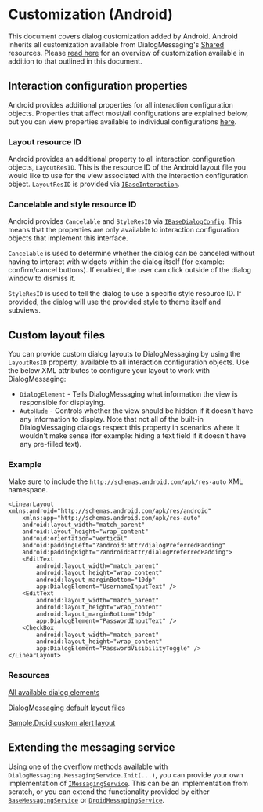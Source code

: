 # Customization (Android)

This document covers dialog customization added by Android. Android inherits all customization available from DialogMessaging's [Shared](https://github.com/lewisbennett/dialog-messaging/tree/release-1.0.0/src/DialogMessaging.Core/Platforms/Shared) resources. Please [read here](https://github.com/lewisbennett/dialog-messaging/tree/release-1.0.0/src/DialogMessaging.Core/Platforms/Shared/CUSTOMIZATION.md) for an overview of customization available in addition to that outlined in this document.

## Interaction configuration properties

Android provides additional properties for all interaction configuration objects. Properties that affect most/all configurations are explained below, but you can view properties available to individual configurations [here](https://github.com/lewisbennett/dialog-messaging/tree/release-1.0.0/src/DialogMessaging.Core/Platforms/Droid/Interactions).

### Layout resource ID

Android provides an additional property to all interaction configuration objects, `LayoutResID`. This is the resource ID of the Android layout file you would like to use for the view associated with the interaction configuration object. `LayoutResID` is provided via [`IBaseInteraction`](https://github.com/lewisbennett/dialog-messaging/blob/release-1.0.0/src/DialogMessaging.Core/Platforms/Droid/Interactions/Base/BaseInteraction.cs#L9).

### Cancelable and style resource ID

Android provides `Cancelable` and `StyleResID` via [`IBaseDialogConfig`](https://github.com/lewisbennett/dialog-messaging/blob/release-1.0.0/src/DialogMessaging.Core/Platforms/Droid/Interactions/Base/BaseDialogConfig.cs#L3). This means that the properties are only available to interaction configuration objects that implement this interface.

`Cancelable` is used to determine whether the dialog can be canceled without having to interact with widgets within the dialog itself (for example: confirm/cancel buttons). If enabled, the user can click outside of the dialog window to dismiss it.

`StyleResID` is used to tell the dialog to use a specific style resource ID. If provided, the dialog will use the provided style to theme itself and subviews.

## Custom layout files

You can provide custom dialog layouts to DialogMessaging by using the `LayoutResID` property, available to all interaction configuration objects. Use the below XML attributes to configure your layout to work with DialogMessaging:

* `DialogElement` - Tells DialogMessaging what information the view is responsible for displaying.
* `AutoHude` - Controls whether the view should be hidden if it doesn't have any information to display. Note that not all of the built-in DialogMessaging dialogs respect this property in scenarios where it wouldn't make sense (for example: hiding a text field if it doesn't have any pre-filled text).

### Example

Make sure to include the `http://schemas.android.com/apk/res-auto` XML namespace.

```
<LinearLayout xmlns:android="http://schemas.android.com/apk/res/android"
    xmlns:app="http://schemas.android.com/apk/res-auto"
    android:layout_width="match_parent"
    android:layout_height="wrap_content"
    android:orientation="vertical"
    android:paddingLeft="?android:attr/dialogPreferredPadding"
    android:paddingRight="?android:attr/dialogPreferredPadding">
    <EditText
        android:layout_width="match_parent"
        android:layout_height="wrap_content"
        android:layout_marginBottom="10dp"
        app:DialogElement="UsernameInputText" />
    <EditText
        android:layout_width="match_parent"
        android:layout_height="wrap_content"
        android:layout_marginBottom="10dp"
        app:DialogElement="PasswordInputText" />
    <CheckBox
        android:layout_width="match_parent"
        android:layout_height="wrap_content"
        app:DialogElement="PasswordVisibilityToggle" />
</LinearLayout>
```

### Resources

[All available dialog elements](https://github.com/lewisbennett/dialog-messaging/blob/release-1.0.0/src/DialogMessaging.Core/Platforms/Droid/Schema/DialogElement.cs)

[DialogMessaging default layout files](https://github.com/lewisbennett/dialog-messaging/tree/release-1.0.0/src/DialogMessaging.Core/Resources/layout)

[Sample.Droid custom alert layout](https://github.com/lewisbennett/dialog-messaging/blob/release-1.0.0/samples/Sample.Droid/Resources/layout/dialog_alert.xml)

## Extending the messaging service

Using one of the overflow methods available with `DialogMessaging.MessagingService.Init(...)`, you can provide your own implementation of [`IMessagingService`](https://github.com/lewisbennett/dialog-messaging/blob/release-1.0.0/src/DialogMessaging.Core/Platforms/Shared/IMessagingDelegate.cs). This can be an implementation from scratch, or you can extend the functionality provided by either [`BaseMessagingService`](https://github.com/lewisbennett/dialog-messaging/blob/release-1.0.0/src/DialogMessaging.Core/Platforms/Shared/Base/BaseMessagingService.cs) or [`DroidMessagingService`](https://github.com/lewisbennett/dialog-messaging/blob/release-1.0.0/src/DialogMessaging.Core/Platforms/Droid/DroidMessagingService.cs).
